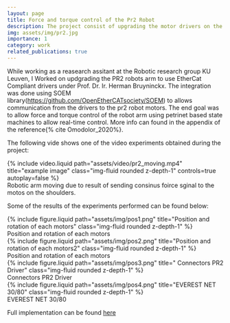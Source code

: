 ```yaml
---
layout: page
title: Force and torque control of the Pr2 Robot
description: The project consist of upgrading the motor drivers on the pr2 to allow force/torque control through Ethercat protocol
img: assets/img/pr2.jpg
importance: 1
category: work
related_publications: true
---
```


While working as a reasearch assitant at the Robotic research group KU Leuven, I Worked on updgrading the PR2 robots arm to use EtherCat Compliant drivers under Prof. Dr. Ir. Herman Bruyninckx. The integration was done using SOEM library(https://github.com/OpenEtherCATsociety/SOEM) to allows communication from the drivers to the pr2 robot motors. The end goal was to allow force and torque control of the robot arm using petrinet based state machines to allow real-time control. More info can found in the appendix of the reference{% cite Omodolor_2020%}.

 
The following vide shows one of the video experiments obtained during the project: 
<div class="row">
    <div class="col-sm mt-3 mt-md-0">
        {% include video.liquid path="assets/video/pr2_moving.mp4" title="example image" class="img-fluid rounded z-depth-1" controls=true autoplay=false %}
    </div>
</div>
<div class="caption">
    Robotic arm moving due to result of sending consinus foirce sginal to the motos on the shoulders. 
</div>




Some of the results of the experiments performed can be found below:


<div class="row justify-content-sm-center">
    <div class="col-sm mt-3 mt-md-0">
        {% include figure.liquid path="assets/img/pos1.png" title="Position and rotation of each motors" class="img-fluid rounded z-depth-1" %}
    </div>
</div>
<div class="caption">
    Position and rotation of each motors
</div>

<div class="row justify-content-sm-center">
    <div class="col-sm mt-3 mt-md-0">
        {% include figure.liquid path="assets/img/pos2.png" title="Position and rotation of each motors2" class="img-fluid rounded z-depth-1" %}
    </div>
</div>
<div class="caption">
    Position and rotation of each motors
</div>


<div class="row justify-content-sm-center">
    <div class="col-sm mt-3 mt-md-0">
        {% include figure.liquid path="assets/img/pos3.png" title=" Connectors PR2 Driver" class="img-fluid rounded z-depth-1" %}
    </div>
</div>
<div class="caption">
     Connectors PR2 Driver
</div>

<div class="row justify-content-sm-center">
    <div class="col-sm mt-3 mt-md-0">
        {% include figure.liquid path="assets/img/pos4.png" title="EVEREST NET 30/80" class="img-fluid rounded z-depth-1" %}
    </div>
</div>
<div class="caption">
    EVEREST NET 30/80
</div>




Full implementation can be found [here](https://github.com/stevedanomodolor/Simulation-and-control-of-BLDC-motor-with-methods-on-data-transfer-and-visualization) 